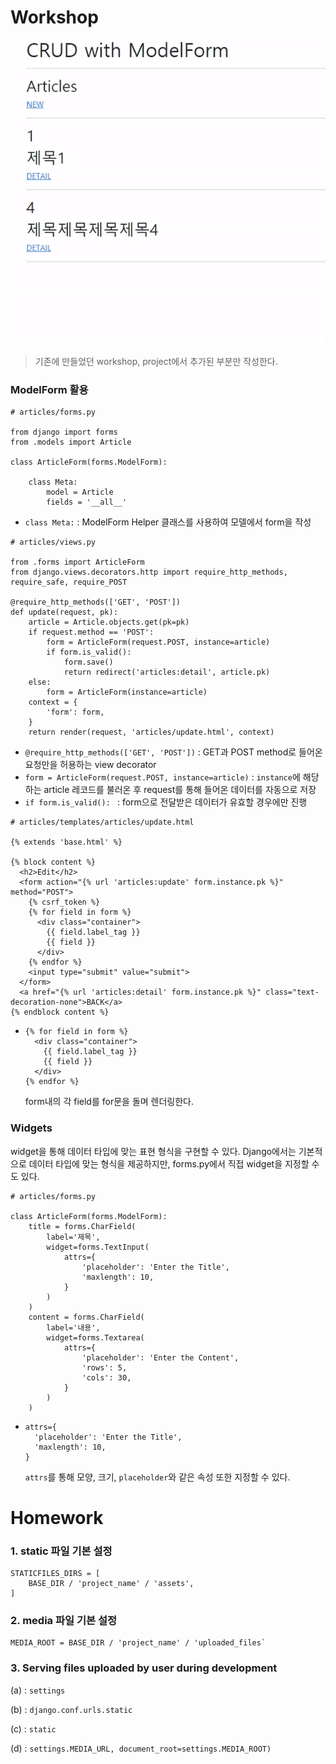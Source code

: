 # Workshop

![ezgif.com-gif-maker](django_07_homework.assets/ezgif.com-gif-maker.gif)

> 기존에 만들었던 workshop, project에서 추가된 부분만 작성한다.

### ModelForm 활용

```
# articles/forms.py

from django import forms
from .models import Article

class ArticleForm(forms.ModelForm):

    class Meta:
        model = Article
        fields = '__all__'
```

- `class Meta:` : ModelForm Helper 클래스를 사용하여 모델에서 form을 작성

```
# articles/views.py

from .forms import ArticleForm
from django.views.decorators.http import require_http_methods, require_safe, require_POST

@require_http_methods(['GET', 'POST'])
def update(request, pk):
    article = Article.objects.get(pk=pk)
    if request.method == 'POST':
        form = ArticleForm(request.POST, instance=article)
        if form.is_valid():
            form.save()
            return redirect('articles:detail', article.pk)
    else:
        form = ArticleForm(instance=article)
    context = {
        'form': form,
    }
    return render(request, 'articles/update.html', context)
```

- `@require_http_methods(['GET', 'POST'])` : GET과 POST method로 들어온 요청만을 허용하는 view decorator
- `form = ArticleForm(request.POST, instance=article)` : `instance`에 해당하는 article 레코드를 불러온 후 request를 통해 들어온 데이터를 자동으로 저장
- `if form.is_valid(): ` : form으로 전달받은 데이터가 유효할 경우에만 진행

```
# articles/templates/articles/update.html

{% extends 'base.html' %}

{% block content %}
  <h2>Edit</h2>
  <form action="{% url 'articles:update' form.instance.pk %}" method="POST">
    {% csrf_token %}
    {% for field in form %}
      <div class="container">
        {{ field.label_tag }}
        {{ field }}
      </div>
    {% endfor %}
    <input type="submit" value="submit">
  </form>
  <a href="{% url 'articles:detail' form.instance.pk %}" class="text-decoration-none">BACK</a>
{% endblock content %}
```

- ```
  {% for field in form %}
    <div class="container">
      {{ field.label_tag }}
      {{ field }}
    </div>
  {% endfor %}
  ```

  form내의 각 field를 for문을 돌며 렌더링한다.



### Widgets

widget을 통해 데이터 타입에 맞는 표현 형식을 구현할 수 있다. Django에서는 기본적으로 데이터 타입에 맞는 형식을 제공하지만, forms.py에서 직접 widget을 지정할 수도 있다.

```
# articles/forms.py

class ArticleForm(forms.ModelForm):
    title = forms.CharField(
        label='제목',
        widget=forms.TextInput(
            attrs={
                'placeholder': 'Enter the Title',
                'maxlength': 10,
            }
        )
    )
    content = forms.CharField(
        label='내용',
        widget=forms.Textarea(
            attrs={
                'placeholder': 'Enter the Content',
                'rows': 5,
                'cols': 30,
            }
        )
    )
```

- ```
  attrs={
  	'placeholder': 'Enter the Title',
  	'maxlength': 10,
  }
  ```

  `attrs`를 통해 모양, 크기, `placeholder`와 같은 속성 또한 지정할 수 있다.



# Homework

### 1. static 파일 기본 설정

```
STATICFILES_DIRS = [
    BASE_DIR / 'project_name' / 'assets',
]
```

### 2. media 파일 기본 설정

```
MEDIA_ROOT = BASE_DIR / 'project_name' / 'uploaded_files`
```

### 3. Serving files uploaded by user during development

(a) : `settings`

(b) : `django.conf.urls.static`

(c) : `static`

(d) : `settings.MEDIA_URL, document_root=settings.MEDIA_ROOT)`

